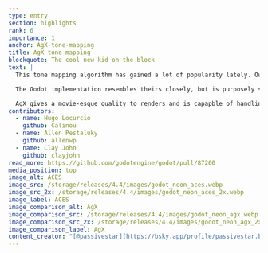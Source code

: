 ```yaml
---
type: entry
section: highlights
rank: 6
importance: 1
anchor: AgX-tone-mapping
title: AgX tone mapping
blockquote: The cool new kid on the block
text: |
  This tone mapping algorithm has gained a lot of popularity lately. Our friends at Blender even replaced their previous "filmic" tone mapper with AgX.

  The Godot implementation resembles theirs closely, but is purposely simplified to be more suitable for real time use cases.

  AgX gives a movie-esque quality to renders and is capapble of handling very bright scenes better than our other available options.
contributors:
  - name: Hugo Locurcio
    github: Calinou
  - name: Allen Pestaluky
    github: allenwp
  - name: Clay John
    github: clayjohn
read_more: https://github.com/godotengine/godot/pull/87260
media_position: top
image_alt: ACES
image_src: /storage/releases/4.4/images/godot_neon_aces.webp
image_src_2x: /storage/releases/4.4/images/godot_neon_aces_2x.webp
image_label: ACES
image_comparison_alt: AgX
image_comparison_src: /storage/releases/4.4/images/godot_neon_agx.webp
image_comparison_src_2x: /storage/releases/4.4/images/godot_neon_agx_2x.webp
image_comparison_label: AgX
content_creator: "[@passivestar](https://bsky.app/profile/passivestar.bsky.social) and [@allenwp](https://github.com/allenwp)"
---
```

